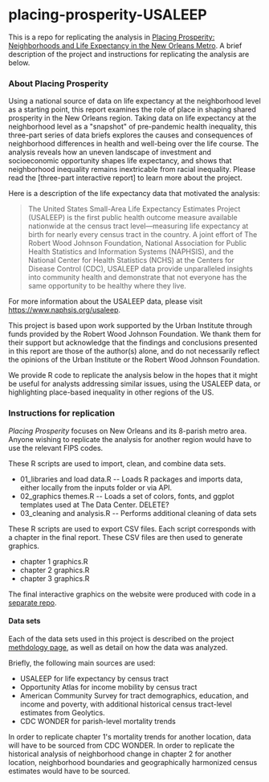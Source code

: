 # placing-prosperity-USALEEP

This is a repo for replicating the analysis in [Placing Prosperity: Neighborhoods and Life Expectancy in the New Orleans Metro](https://www.datacenterresearch.org/reports_analysis/placing-prosperity/). A brief description of the project and instructions for replicating the analysis are below. 

### About Placing Prosperity

Using a national source of data on life expectancy at the neighborhood level as a starting point, this report examines the role of place in shaping shared prosperity in the New Orleans region. Taking data on life expectancy at the neighborhood level as a "snapshot" of pre-pandemic health inequality, this three-part series of data briefs explores the causes and consequences of neighborhood differences in health and well-being over the life course. The analysis reveals how an uneven landscape of investment and socioeconomic opportunity shapes life expectancy, and shows that neighborhood inequality remains inextricable from racial inequality. Please read the [three-part interactive report] to learn more about the project.

Here is a description of the life expectancy data that motivated the analysis:
> The United States Small-Area Life Expectancy Estimates Project (USALEEP) is the first public health outcome measure available nationwide at the census tract level—measuring life expectancy at birth for nearly every census tract in the country. A joint effort of The Robert Wood Johnson Foundation, National Association for Public Health Statistics and Information Systems (NAPHSIS), and the National Center for Health Statistics (NCHS) at the Centers for Disease Control (CDC), USALEEP data provide unparalleled insights into
community health and demonstrate that not everyone has the same opportunity to be healthy where they live.

For more information about the USALEEP data, please visit https://www.naphsis.org/usaleep.

This project is based upon work supported by the Urban Institute through funds provided by the Robert Wood Johnson Foundation. We thank them for their support but acknowledge that the findings and conclusions presented in this report are those of the author(s) alone, and do not necessarily reflect the opinions of the Urban Institute or the Robert Wood Johnson Foundation.

We provide R code to replicate the analysis below in the hopes that it might be useful for analysts addressing similar issues, using the USALEEP data, or highlighting place-based inequality in other regions of the US. 

### Instructions for replication

*Placing Prosperity* focuses on New Orleans and its 8-parish metro area. Anyone wishing to replicate the analysis for another region would have to use the relevant FIPS codes. 

These R scripts are used to import, clean, and combine data sets.

- 01_libraries and load data.R -- Loads R packages and imports data, either locally from the inputs folder or via API.
- 02_graphics themes.R -- Loads a set of colors, fonts, and ggplot templates used at The Data Center. DELETE?
- 03_cleaning and analysis.R -- Performs additional cleaning of data sets

These R scripts are used to export CSV files. Each script corresponds with a chapter in the final report. These CSV files are then used to generate graphics. 

- chapter 1 graphics.R
- chapter 2 graphics.R
- chapter 3 graphics.R

The final interactive graphics on the website were produced with code in a [separate repo]().

#### Data sets

Each of the data sets used in this project is described on the project [methdology page](https://www.datacenterresearch.org/placing-prosperity/methodology.html), as well as detail on how the data was analyzed. 

Briefly, the following main sources are used:

- USALEEP for life expectancy by census tract
- Opportunity Atlas for income mobility by census tract
- American Community Survey for tract demographics, education, and income and poverty, with additional historical census tract-level estimates from Geolytics.
- CDC WONDER for parish-level mortality trends

In order to replicate chapter 1's mortality trends for another location, data will have to be sourced from CDC WONDER. In order to replicate the historical analysis of neighborhood change in chapter 2 for another location, neighborhood boundaries and geographically harmonized census estimates would have to be sourced.
